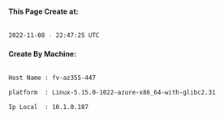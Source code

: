 
   
#### This Page Create at:

```bash

2022-11-08 - 22:47:25 UTC

```

#### Create By Machine:

```bash

Host Name : fv-az355-447

platform  : Linux-5.15.0-1022-azure-x86_64-with-glibc2.31

Ip Local  : 10.1.0.187

```

